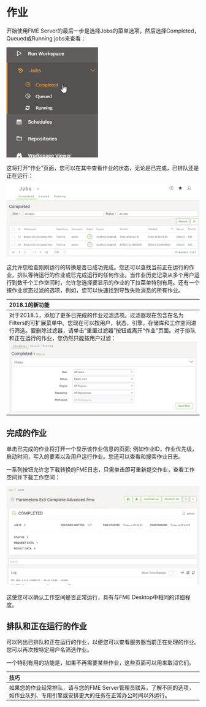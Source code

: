 # 作业

开始使用FME Server的最后一步是选择Jobs的菜单选项，然后选择Completed，Queued或Running jobs来查看：

[![](../.gitbook/assets/img1.035.jobshistory.png)](https://github.com/xuhengxx/FMETraining-1/tree/f1cdae5373cf9425ee2d148732792713c9043d44/ServerAuthoring1Basics/Images/Img1.035.JobsHistory.png)

这将打开“作业”页面，您可以在其中查看作业的状态，无论是已完成，已排队还是正在运行：

[![](../.gitbook/assets/img1.036.jobslisting.png)](https://github.com/xuhengxx/FMETraining-1/tree/f1cdae5373cf9425ee2d148732792713c9043d44/ServerAuthoring1Basics/Images/Img1.036.JobsListing.png)

这允许您检查刚刚运行的转换是否已成功完成。您还可以查找当前正在运行的作业，排队等待运行的作业或已完成运行的任何作业。当作业历史记录从多个用户运行到数千个工作空间时，允许您选择要显示的作业的下拉菜单特别有用。还有一个按作业状态过滤的选项，例如，您可以快速找到导致失败消息的所有作业。

|  2018.1的新功能 |
| :--- |
|  对于2018.1，添加了更多已完成的作业过滤选项。过滤器现在包含在名为Filters的可扩展菜单中。您现在可以按用户，状态，引擎，存储库和工作空间进行筛选。要删除过滤器，请单击“重置过滤器”按钮或离开“作业”页面。对于排队和正在运行的作业，您仍然只能按用户过滤： [![](../.gitbook/assets/img1.037.newjobfiltering.png)](https://github.com/xuhengxx/FMETraining-1/tree/f1cdae5373cf9425ee2d148732792713c9043d44/ServerAuthoring1Basics/Images/Img1.037.NewJobFiltering.png) |

## 完成的作业

单击已完成的作业将打开一个显示该作业信息的页面; 例如作业ID，作业优先级，启动时间，写入的要素以及用户运行作业。您还可以查看和搜索作业日志。

一系列按钮允许您下载转换的FME日志，只需单击即可重新提交作业，查看工作空间并下载工作空间：

[![](../.gitbook/assets/img1.038.jobsummarymenu.png)](https://github.com/xuhengxx/FMETraining-1/tree/f1cdae5373cf9425ee2d148732792713c9043d44/ServerAuthoring1Basics/Images/Img1.038.JobSummaryMenu.png)

这使您可以确认工作空间是否正常运行，具有与FME Desktop中相同的详细程度。

## 排队和正在运行的作业

可以列出已排队和正在运行的作业，以便您可以查看服务器当前正在处理的作业。您可以再次按特定用户名筛选作业。

一个特别有用的功能是，如果不再需要某些作业，这些页面可以用来取消它们。

|  技巧 |
| :--- |
|  如果您的作业经常排队，请与您的FME Server管理员联系，了解不同的选项，如作业队列、专用引擎或安排更大的任务在正常办公时间以外运行。 |

